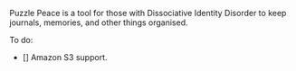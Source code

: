 Puzzle Peace is a tool for those with Dissociative Identity Disorder to keep journals, memories, and other things organised.

To do:
- [] Amazon S3 support.
